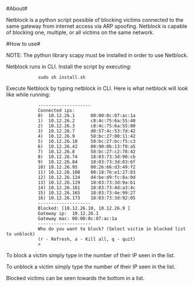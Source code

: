 #About#

Netblock is a python script possible of blocking victims connected to the same
gateway from internet access via ARP spoofing. Netblock is capable of blocking
one, multiple, or all victims on the same network.


#How to use#

NOTE: The python library scapy must be installed in order to use Netblock.

Netblock runs in CLI. Install the script by executing:

				sudo sh install.sh

Execute Netblock by typing netblock in CLI. Here is what netblock will look like
while running:

				--------------------
				Connected ips:
				0)	10.12.26.1		00:00:0c:07:ac:1a
				1)	10.12.26.2		c8:4c:75:6a:55:40
				2)	10.12.26.3		c8:4c:75:6a:55:80
				3)	10.12.26.7		d0:57:4c:53:7d:42
				4)	10.12.26.9		58:bc:27:00:11:42
				5)	10.12.26.10		58:bc:27:bc:f5:c3
				6)	10.12.26.42		00:90:0b:13:f0:a5
				7)	10.12.26.8		58:bc:27:c2:78:42
				8)	10.12.26.74		18:03:73:3d:90:cb
				9)	10.12.26.84		18:03:73:3d:83:6f
				10)	10.12.26.95		00:26:66:d3:49:f2
				11)	10.12.26.108	00:18:7b:e1:27:83
				12)	10.12.26.124	d4:be:d9:fc:8a:0d
				13)	10.12.26.129	18:03:73:3d:9a:b1
				14)	10.12.26.161	18:03:73:4d:a3:4c
				15)	10.12.26.165	18:03:73:4e:99:27
				16)	10.12.26.173	18:03:73:3d:92:05
				--------------------
				Blocked: [10.12.26.10, 10.12.26.9 ]
				Gateway ip:  10.12.26.1
				Gateway mac: 00:00:0c:07:ac:1a
				--------------------
				Who do you want to block? (Select victim in blocked list to unblock)
				(r - Refresh, a - Kill all, q - quit)
				>


To block a victim simply type in the number of their IP seen in the list.

To unblock a victim simply type the number of their IP seen in the list.

Blocked victims can be seen towards the bottom in a list.

